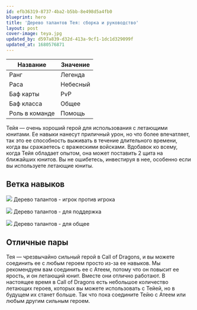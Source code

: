 ```yaml
---
id: efb36319-8737-4ba2-b5bb-8e498d5a4fb0
blueprint: hero
title: 'Дерево талантов Тея: сборка и руководство'
layout: post
cover-image: teya.jpg
updated_by: d597a839-d32d-413a-9cf1-1dc1d329099f
updated_at: 1680576871
---
```

Название  | Значение
------------- | -------------
Ранг  | Легенда
Раса  | Небесный
Баф карты  | PvP
Баф класса | Общее
Роль в команде | Помощь

Тейя — очень хороший герой для использования с летающими юнитами. Ее навыки нанесут приличный урон, но что более впечатляет, так это ее способность выживать в течение длительного времени, когда вы сражаетесь с вражескими войсками. Вдобавок ко всему, когда Тейя обладает опытом, она может поставить 2 щита на ближайших юнитов. Вы не ошибетесь, инвестируя в нее, особенно если вы используете летающие юниты.

## Ветка навыков

![](https://callofdragonsguides.com/wp-content/uploads/2023/01/Theia-PVP-Talent-Tree-1008x630.jpg)
Дерево талантов - игрок против игрока

![](https://callofdragonsguides.com/wp-content/uploads/2023/01/Theia-Support-Talent-Tree-1008x630.jpg)
Дерево талантов - для поддержка

![](https://callofdragonsguides.com/wp-content/uploads/2023/01/Theia-Overall-Talent-Tree-1008x630.jpg)
Дерево талантов - для общее

## Отличные пары

Тея — чрезвычайно сильный герой в Call of Dragons, и вы можете соединить ее с любым героем просто из-за ее навыков. Мы рекомендуем вам соединить ее с Атеем, потому что он повысит ее ярость, и он летающий юнит. Вместе они отлично работают. В настоящее время в Call of Dragons есть небольшое количество летающих героев, которых вы можете использовать с Тейей, но в будущем их станет больше. Так что пока соедините Тейю с Атеем или любым другим сильным героем.